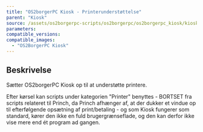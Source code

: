```yaml
---
title: "OS2borgerPC Kiosk - Printerunderstøttelse"
parent: "Kiosk"
source: /assets/os2borgerpc-scripts/os2borgerpc/os2borgerpc_kiosk/kiosk_printer_support.sh
parameters:
compatible_versions:
compatible_images:
  - "OS2BorgerPC Kiosk"
---
```


## Beskrivelse
Sætter OS2borgerPC Kiosk op til at understøtte printere.

Efter kørsel kan scripts under kategorien "Printer" benyttes - BORTSET fra scripts relateret til Princh, da Princh afhænger af, at der dukker et vindue op til efterfølgende opsætning af print/betaling - og som Kiosk fungerer som standard, kører den ikke en fuld brugergrænseflade, og den kan derfor ikke vise mere end ét program ad gangen.